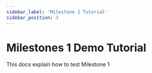 ```yaml
---
sidebar_label: 'Milestone 1 Tutorial'
sidebar_position: 3
---
```

# Milestones 1 Demo Tutorial
This docs explain how to test Milestone 1
